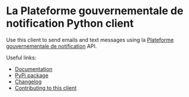 # La Plateforme gouvernementale de notification Python client

Use this client to send emails and text messages using la [Plateforme gouvernementale de notification](https://admin.notification.gouv.qc.ca/) API.

Useful links:

- [Documentation](https://documentation.notification.gouv.qc.ca/fr/)
- [PyPi package](https://pypi.org/project/notifications-python-client-pgn/)
- [Changelog](https://github.com/GouvQC/notifications-python-client/blob/main/CHANGELOG.md)
- [Contributing to this client](https://github.com/GouvQC/notifications-python-client/blob/main/CONTRIBUTING.md)
